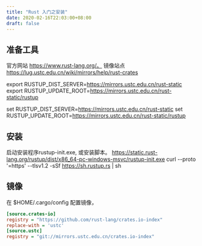 ```yaml
---
title: "Rust 入门之安装"
date: 2020-02-16T22:03:00+08:00
draft: false
---
```

## 准备工具

官方网站 https://www.rust-lang.org/。
镜像站点 https://lug.ustc.edu.cn/wiki/mirrors/help/rust-crates

export RUSTUP_DIST_SERVER=https://mirrors.ustc.edu.cn/rust-static
export RUSTUP_UPDATE_ROOT=https://mirrors.ustc.edu.cn/rust-static/rustup

set RUSTUP_DIST_SERVER=https://mirrors.ustc.edu.cn/rust-static
set RUSTUP_UPDATE_ROOT=https://mirrors.ustc.edu.cn/rust-static/rustup

## 安装
启动安装程序rustup-init.exe, 或安装脚本。
https://static.rust-lang.org/rustup/dist/x86_64-pc-windows-msvc/rustup-init.exe
curl --proto '=https' --tlsv1.2 -sSf https://sh.rustup.rs | sh

## 镜像
在 $HOME/.cargo/config 配置镜像， 
```ini
[source.crates-io]
registry = "https://github.com/rust-lang/crates.io-index"
replace-with = 'ustc'
[source.ustc]
registry = "git://mirrors.ustc.edu.cn/crates.io-index"
```
